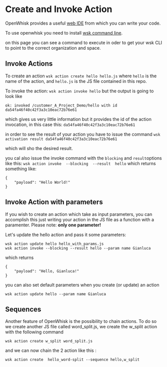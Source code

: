 # Create and Invoke Action

OpenWhisk provides a useful [web IDE](https://new-console.ng.bluemix.net/openwhisk/editor) from which you can write your code.

To use openwhisk you need to install [wsk command line](https://new-console.ng.bluemix.net/openwhisk/cli).

on this page you can see a command to execute in oder to get your wsk CLI to point to the correct organization and space.


## Invoke Actions
To create an action `wsk action create hello hello.js` where `hello` is the name of the action, and `hello.js` is the JS file contained in this repo.

To invoke the action: `wsk action invoke hello`
but the output is going to look like
```
ok: invoked /customer_A_Project_Demo/hello with id da54fa46f40c42f3a3c10eac72b76e61
```
which gives us very little information but it provides the id of the action invocation, in this case this: `da54fa46f40c42f3a3c10eac72b76e61`

in order to see the result of your action you have to issue the command
`wsk activation result da54fa46f40c42f3a3c10eac72b76e61`

which will sho the desired result.

you cal also issue the invoke command with the  `blocking` and `result`options like this:
`wsk action invoke  --blocking  --result  hello`
which returns something like:
```
{
    "payload": "Hello World!"
}
```

## Invoke Action with parameters
If you wish to create an action which take as input parameters, you can accomplish this just writing your action in the JS file as a function with a paramenter. Please note: **only one parameter!**

Let's update the hello action and pass it some parameters:
```
wsk action update hello hello_with_params.js
wsk action invoke --blocking --result hello --param name Gianluca
```
which returns
```
{
    "payload": "Hello, Gianluca!"
}
```
you can also set default parameters when you create (or update) an action
```
wsk action update hello --param name Gianluca
```

## Sequences
Another feature of OpenWhisk is the possibility to chain actions. To do so we create another JS file called word_split.js, we create the w_split action with the following command
```
wsk action create w_split word_split.js
```

and we can now chain the 2 action like this :
```
wsk action create  hello_word-split --sequence hello,w_split
```
